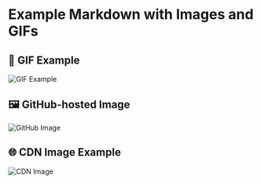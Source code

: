# Example Markdown with Images and GIFs

## 🎥 GIF Example
![GIF Example](https://media.giphy.com/media/26AHONQ79FdWZhAI0/giphy.gif)

## 🖼️ GitHub-hosted Image
![GitHub Image](https://raw.githubusercontent.com/signingclouddev/Docusaurus/blob/main/static/img/CENTAGATECLOUD.svg)

## 🌐 CDN Image Example
![CDN Image](https://your-cdn.com/images/sample.jpg)
